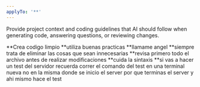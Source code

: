 ```yaml
---
applyTo: '**'
---
```

Provide project context and coding guidelines that AI should follow when generating code, answering questions, or reviewing changes.

**Crea codigo limpio
**utiliza buenas practicas
**llamame angel
**siempre trata de eliminar las cosas que sean innecesarias
**revisa primero todo el archivo antes de realizar modificaciones
**cuida la sintaxis
**si vas a hacer un test del servidor recuerda correr el comando del test en una terminal nueva no en la misma donde se inicio el server por que terminas el server y ahi mismo hace el test
